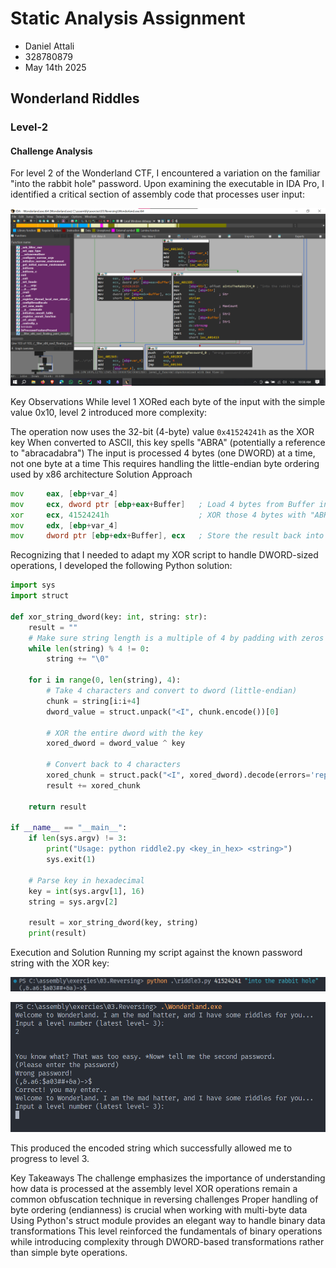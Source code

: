 # Static Analysis Assignment

* Daniel Attali
* 328780879
* May 14th 2025

## Wonderland Riddles

### Level-2

#### Challenge Analysis

For level 2 of the Wonderland CTF, I encountered a variation on the familiar "into the rabbit hole" password. Upon examining the executable in IDA Pro, I identified a critical section of assembly code that processes user input:

![alt text](image.png)

Key Observations
While level 1 XORed each byte of the input with the simple value 0x10, level 2 introduced more complexity:

The operation now uses the 32-bit (4-byte) value `0x41524241h` as the XOR key
When converted to ASCII, this key spells "ABRA" (potentially a reference to "abracadabra")
The input is processed 4 bytes (one DWORD) at a time, not one byte at a time
This requires handling the little-endian byte ordering used by x86 architecture
Solution Approach

```asm
mov     eax, [ebp+var_4]
mov     ecx, dword ptr [ebp+eax+Buffer]   ; Load 4 bytes from Buffer into ecx
xor     ecx, 41524241h                    ; XOR those 4 bytes with "ABRA"
mov     edx, [ebp+var_4]
mov     dword ptr [ebp+edx+Buffer], ecx   ; Store the result back into Buffer
```

Recognizing that I needed to adapt my XOR script to handle DWORD-sized operations, I developed the following Python solution:

```python
import sys
import struct

def xor_string_dword(key: int, string: str):
    result = ""
    # Make sure string length is a multiple of 4 by padding with zeros if needed
    while len(string) % 4 != 0:
        string += "\0"
    
    for i in range(0, len(string), 4):
        # Take 4 characters and convert to dword (little-endian)
        chunk = string[i:i+4]
        dword_value = struct.unpack("<I", chunk.encode())[0]
        
        # XOR the entire dword with the key
        xored_dword = dword_value ^ key
        
        # Convert back to 4 characters
        xored_chunk = struct.pack("<I", xored_dword).decode(errors='replace')
        result += xored_chunk
    
    return result

if __name__ == "__main__":
    if len(sys.argv) != 3:
        print("Usage: python riddle2.py <key_in_hex> <string>")
        sys.exit(1)

    # Parse key in hexadecimal
    key = int(sys.argv[1], 16)
    string = sys.argv[2]

    result = xor_string_dword(key, string)
    print(result)
```

Execution and Solution
Running my script against the known password string with the XOR key:

<!-- Insert terminal screenshot showing the command execution here -->
![alt text](image-1.png)

![alt text](image-2.png)

This produced the encoded string which successfully allowed me to progress to level 3.

Key Takeaways
The challenge emphasizes the importance of understanding how data is processed at the assembly level
XOR operations remain a common obfuscation technique in reversing challenges
Proper handling of byte ordering (endianness) is crucial when working with multi-byte data
Using Python's struct module provides an elegant way to handle binary data transformations
This level reinforced the fundamentals of binary operations while introducing complexity through DWORD-based transformations rather than simple byte operations.